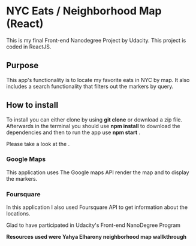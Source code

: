 # NYC Eats / Neighborhood Map (React)
 
This is my final Front-end Nanodegree Project by Udacity. This project is coded in ReactJS.

## Purpose ##

This app's functionality is to locate my favorite eats in NYC by map. It also includes a search functionality that filters out the markers by query. 

## How to install ##

To install you can either clone by using **git clone** or download a zip file. Afterwards in the terminal you should use **npm install** to download the dependencies and then to run the app use **npm start** .

Please take a look at the []().

### Google Maps

This application uses The Google maps API render the map and to display the markers.

### Foursquare

In this application I also used Foursquare API to get information about the locations.


Glad to have participated in Udacity's Front-end NanoDegree Program


**Resources used were Yahya Elharony neighborhood map wallkthrough** 

